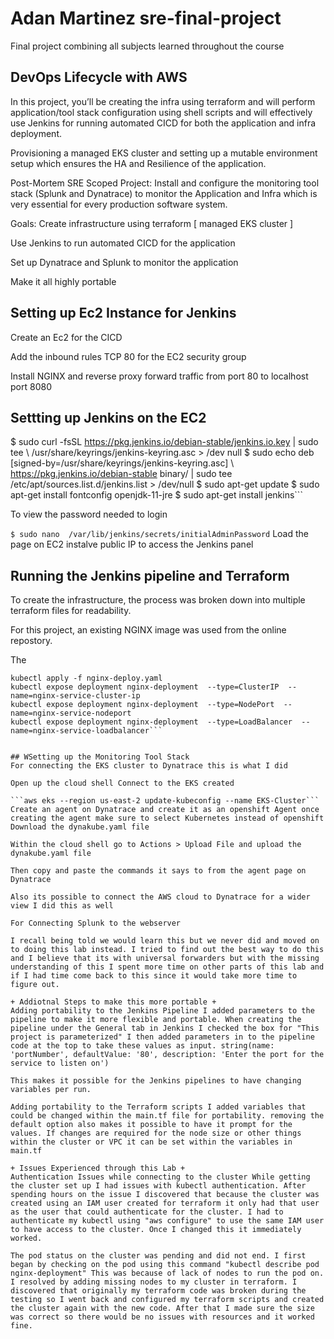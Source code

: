 # Adan Martinez sre-final-project
Final project combining all subjects learned throughout the course 




## DevOps Lifecycle with AWS
In this project, you’ll be creating the infra using terraform and will perform application/tool stack configuration using shell scripts and will effectively use Jenkins for running automated CICD for both the application and infra deployment.

Provisioning a managed EKS cluster and setting up a mutable environment setup which ensures the HA and Resilience of the application.

Post-Mortem SRE Scoped Project: Install and configure the monitoring tool stack (Splunk and Dynatrace) to monitor the Application and Infra which is very essential for every production software system.

Goals:
Create infrastructure using terraform [ managed EKS cluster ]

Use Jenkins to run automated CICD for the application

Set up Dynatrace and Splunk to monitor the application

Make it all highly portable


## Setting up Ec2 Instance for Jenkins
Create an Ec2 for the CICD 

Add the inbound rules TCP 80 for the EC2 security group

Install NGINX and reverse proxy forward traffic from port 80 to localhost port 8080

## Settting up Jenkins on the EC2
$ sudo curl -fsSL https://pkg.jenkins.io/debian-stable/jenkins.io.key | sudo tee \ /usr/share/keyrings/jenkins-keyring.asc > /dev null
$ sudo echo deb [signed-by=/usr/share/keyrings/jenkins-keyring.asc] \ https://pkg.jenkins.io/debian-stable binary/ | sudo tee \
 /etc/apt/sources.list.d/jenkins.list > /dev/null
$ sudo apt-get update
$ sudo apt-get install fontconfig openjdk-11-jre
$ sudo apt-get install jenkins```


To view the password needed to login

```$ sudo nano  /var/lib/jenkins/secrets/initialAdminPassword```
Load the page on EC2 instalve public IP to access the Jenkins panel

<!-- Step 3 - Set up Splunk on the EC2
$ wget -O splunk-9.0.0.1-9e907cedecb1-Linux-x86_64.tgz "https://download.splunk.com/products/splunk/releases/9.0.0.1/linux/splunk-9.0.0.1-9e907cedecb1-Linux-x86_64.tgz"
$ sudo mv splunk-9.0.0.1-9e907cedecb1-Linux-x86_64.tgz /opt
$ cd /opt
$ sudo tar -xvzf splunk-9.0.0.1-9e907cedecb1-Linux-x86_64.tgz
$ sudo /opt/splunk/bin/splunk start
I configured splunk to not warn about the minimum disk space for this lab

$ sudo vi /opt/splunk/etc/system/local/server.conf
edit this file by adding these lines to the end -->

<!-- [diskUsage]
minFreeSpace = 50
Then I restarted the service

$ sudo /opt/splunk/bin/splunk restart
Now visit port 8000 on the public IP to access the Splunk panel -->

<!-- Installing Additional Dependencies And Configuration
Install git

$ sudo yum install git -y
Install docker

$ sudo yum install docker -y
$ sudo systemctl enable docker.service
$ sudo systemctl start docker.service
Install Kubectl

$ curl -o kubectl https://s3.us-west-2.amazonaws.com/amazon-eks/1.23.7/2022-06-29/bin/linux/amd64/kubectl
$ chmod +x ./kubectl
$ mkdir -p $HOME/bin && cp ./kubectl $HOME/bin/kubectl && export PATH=$PATH:$HOME/bin
$ echo 'export PATH=$PATH:$HOME/bin' >> ~/.bashrc
$ kubectl version --short --client
Install terraform

$ sudo wget https://releases.hashicorp.com/terraform/1.2.7/terraform_1.2.7_linux_amd64.zip
$ sudo unzip terraform_1.2.7_linux_amd64.zip
$ sudo mv terraform /usr/local/bin/
$ terraform version
Authenticating Kubectl

$ aws configure
$ aws eks --region us-east-1 update-kubeconfig --name EKS-Cluster
Note: I have learned its important to use the same IAM user used for terraform that is used for the authentication of kubectl or it will result in an access denied message. This is something I did that was improved from my previous labs. -->

## Running the Jenkins pipeline and Terraform
To create the infrastructure, the process was broken down into multiple terraform files for readability.


For this project, an existing NGINX image was used from the online repostory.

The 

```kubectl create deployment nginx-deployment --image=nginx --port=80 --dry-run=client -o yaml > nginx-deploy.yaml
kubectl apply -f nginx-deploy.yaml
kubectl expose deployment nginx-deployment  --type=ClusterIP  --name=nginx-service-cluster-ip
kubectl expose deployment nginx-deployment  --type=NodePort  --name=nginx-service-nodeport
kubectl expose deployment nginx-deployment  --type=LoadBalancer  --name=nginx-service-loadbalancer```


## WSetting up the Monitoring Tool Stack
For connecting the EKS cluster to Dynatrace this is what I did

Open up the cloud shell Connect to the EKS created

```aws eks --region us-east-2 update-kubeconfig --name EKS-Cluster```
Create an agent on Dynatrace and create it as an openshift Agent once creating the agent make sure to select Kubernetes instead of openshift Download the dynakube.yaml file

Within the cloud shell go to Actions > Upload File and upload the dynakube.yaml file

Then copy and paste the commands it says to from the agent page on Dynatrace

Also its possible to connect the AWS cloud to Dynatrace for a wider view I did this as well

For Connecting Splunk to the webserver

I recall being told we would learn this but we never did and moved on to doing this lab instead. I tried to find out the best way to do this and I believe that its with universal forwarders but with the missing understanding of this I spent more time on other parts of this lab and if I had time come back to this since it would take more time to figure out.

+ Addiotnal Steps to make this more portable +
Adding portability to the Jenkins Pipeline I added parameters to the pipeline to make it more flexible and portable. When creating the pipeline under the General tab in Jenkins I checked the box for "This project is parameterized" I then added parameters in to the pipeline code at the top to take these values as input. string(name: 'portNumber', defaultValue: '80', description: 'Enter the port for the service to listen on')

This makes it possible for the Jenkins pipelines to have changing variables per run.

Adding portability to the Terraform scripts I added variables that could be changed within the main.tf file for portability. removing the default option also makes it possible to have it prompt for the values. If changes are required for the node size or other things within the cluster or VPC it can be set within the variables in main.tf

+ Issues Experienced through this Lab +
Authentication Issues while connecting to the cluster While getting the cluster set up I had issues with kubectl authentication. After spending hours on the issue I discovered that because the cluster was created using an IAM user created for terraform it only had that user as the user that could authenticate for the cluster. I had to authenticate my kubectl using "aws configure" to use the same IAM user to have access to the cluster. Once I changed this it immediately worked.

The pod status on the cluster was pending and did not end. I first began by checking on the pod using this command "kubectl describe pod nginx-deployment" This was because of lack of nodes to run the pod on. I resolved by adding missing nodes to my cluster in terraform. I discovered that originally my terraform code was broken during the testing so I went back and configured my terraform scripts and created the cluster again with the new code. After that I made sure the size was correct so there would be no issues with resources and it worked fine.